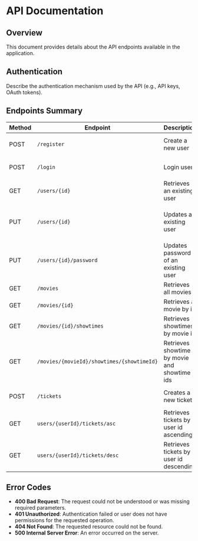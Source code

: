# API Documentation

## Overview
This document provides details about the API endpoints available in the application.

## Authentication
Describe the authentication mechanism used by the API (e.g., API keys, OAuth tokens).

## Endpoints Summary

| Method | Endpoint                                   | Description                                  | Parameters                                           |
|--------|--------------------------------------------|----------------------------------------------|------------------------------------------------------|
| POST   | `/register`                                | Create a new user                            | `User` (object) (body)                               |
| POST   | `/login`                                   | Login user                                   | `email`, `password` (body)                           |
| GET    | `/users/{id}`                              | Retrieves an existing user                   | `id` (path)                                          |
| PUT    | `/users/{id}`                              | Updates an existing user                     | `id` (path), `firstName`, `lastName`, `email` (body) |
| PUT    | `/users/{id}/password`                     | Updates password of an existing user         | `id` (path), `password` (param)                      |
| GET    | `/movies`                                  | Retrieves all movies                         | None                                                 |
| GET    | `/movies/{id}`                             | Retrieves a movie by id                      | `id` (path)                                          |
| GET    | `/movies/{id}/showtimes`                   | Retrieves showtimes by movie id              | `id` (path)                                          |
| GET    | `/movies/{movieId}/showtimes/{showtimeId}` | Retrieves showtime by movie and showtime ids | `movieId` (path), `showtimeId` (path)                |
| POST   | `/tickets`                                 | Creates a new ticket                         | `Ticket` (object) (body)                             |
| GET    | `users/{userId}/tickets/asc`               | Retrieves tickets by user id ascending       | `userId` (path)                                      |
| GET    | `users/{userId}/tickets/desc`              | Retrieves tickets by user id descending      | `userId` (path)                                      |


## Error Codes
- **400 Bad Request**: The request could not be understood or was missing required parameters.
- **401 Unauthorized**: Authentication failed or user does not have permissions for the requested operation.
- **404 Not Found**: The requested resource could not be found.
- **500 Internal Server Error**: An error occurred on the server.

